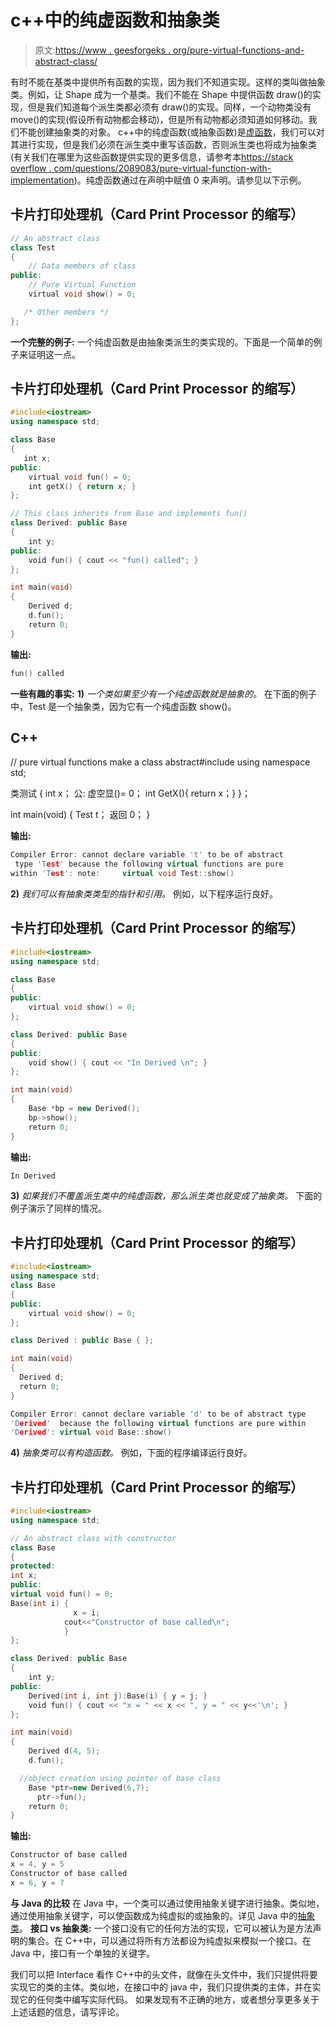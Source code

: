 # c++中的纯虚函数和抽象类

> 原文:[https://www . geesforgeks . org/pure-virtual-functions-and-abstract-class/](https://www.geeksforgeeks.org/pure-virtual-functions-and-abstract-classes/)

有时不能在基类中提供所有函数的实现，因为我们不知道实现。这样的类叫做抽象类。例如，让 Shape 成为一个基类。我们不能在 Shape 中提供函数 draw()的实现，但是我们知道每个派生类都必须有 draw()的实现。同样，一个动物类没有 move()的实现(假设所有动物都会移动)，但是所有动物都必须知道如何移动。我们不能创建抽象类的对象。
c++中的纯虚函数(或抽象函数)是[虚函数](https://www.geeksforgeeks.org/virtual-functions-and-runtime-polymorphism-in-c-set-1-introduction/)，我们可以对其进行实现，但是我们必须在派生类中重写该函数，否则派生类也将成为抽象类(有关我们在哪里为这些函数提供实现的更多信息，请参考本[https://stack overflow . com/questions/2089083/pure-virtual-function-with-implementation](https://stackoverflow.com/questions/2089083/pure-virtual-function-with-implementation))。纯虚函数通过在声明中赋值 0 来声明。请参见以下示例。

## 卡片打印处理机（Card Print Processor 的缩写）

```cpp
// An abstract class
class Test
{   
    // Data members of class
public:
    // Pure Virtual Function
    virtual void show() = 0;

   /* Other members */
};
```

**一个完整的例子:**
一个纯虚函数是由抽象类派生的类实现的。下面是一个简单的例子来证明这一点。

## 卡片打印处理机（Card Print Processor 的缩写）

```cpp
#include<iostream>
using namespace std;

class Base
{
   int x;
public:
    virtual void fun() = 0;
    int getX() { return x; }
};

// This class inherits from Base and implements fun()
class Derived: public Base
{
    int y;
public:
    void fun() { cout << "fun() called"; }
};

int main(void)
{
    Derived d;
    d.fun();
    return 0;
}
```

**输出:**

```cpp
fun() called
```

**一些有趣的事实:**
**1)** *一个类如果至少有一个纯虚函数就是抽象的。*
在下面的例子中，Test 是一个抽象类，因为它有一个纯虚函数 show()。

## C++

// pure virtual functions make a class abstract#include <iostream>using namespace std;

类测试
{
int x；
公:
虚空显()= 0；
int GetX(){ return x；}
}；

int main(void)
{
Test t；
返回 0；
}</iostream> 

**输出:**

```cpp
Compiler Error: cannot declare variable 't' to be of abstract
 type 'Test' because the following virtual functions are pure 
within 'Test': note:     virtual void Test::show() 
```

**2)** *我们可以有抽象类类型的指针和引用。*
例如，以下程序运行良好。

## 卡片打印处理机（Card Print Processor 的缩写）

```cpp
#include<iostream>
using namespace std;

class Base
{
public:
    virtual void show() = 0;
};

class Derived: public Base
{
public:
    void show() { cout << "In Derived \n"; }
};

int main(void)
{
    Base *bp = new Derived();
    bp->show();
    return 0;
}
```

**输出:**

```cpp
In Derived 
```

**3)** *如果我们不覆盖派生类中的纯虚函数，那么派生类也就变成了抽象类。*
下面的例子演示了同样的情况。

## 卡片打印处理机（Card Print Processor 的缩写）

```cpp
#include<iostream>
using namespace std;
class Base
{
public:
    virtual void show() = 0;
};

class Derived : public Base { };

int main(void)
{
  Derived d;
  return 0;
}
```

```cpp
Compiler Error: cannot declare variable 'd' to be of abstract type 
'Derived'  because the following virtual functions are pure within
'Derived': virtual void Base::show() 
```

**4)** *抽象类可以有构造函数。*
例如，下面的程序编译运行良好。

## 卡片打印处理机（Card Print Processor 的缩写）

```cpp
#include<iostream>
using namespace std;

// An abstract class with constructor
class Base
{
protected:
int x;
public:
virtual void fun() = 0;
Base(int i) {
              x = i; 
            cout<<"Constructor of base called\n";
            }
};

class Derived: public Base
{
    int y;
public:
    Derived(int i, int j):Base(i) { y = j; }
    void fun() { cout << "x = " << x << ", y = " << y<<'\n'; }
};

int main(void)
{ 
    Derived d(4, 5); 
    d.fun();

  //object creation using pointer of base class
    Base *ptr=new Derived(6,7);
      ptr->fun();
    return 0;
}
```

**输出:**

```cpp
Constructor of base called
x = 4, y = 5
Constructor of base called
x = 6, y = 7
```

**与 Java 的比较**
在 Java 中，一个类可以通过使用抽象关键字进行抽象。类似地，通过使用抽象关键字，可以使函数成为纯虚拟的或抽象的。详见
Java 中的[抽象类](https://www.geeksforgeeks.org/abstract-classes-in-java/)。
**接口 vs 抽象类:**
一个接口没有它的任何方法的实现，它可以被认为是方法声明的集合。在 C++中，可以通过将所有方法都设为纯虚拟来模拟一个接口。在 Java 中，接口有一个单独的关键字。

我们可以把 Interface 看作 C++中的头文件，就像在头文件中，我们只提供将要实现它的类的主体。类似地，在接口中的 java 中，我们只提供类的主体，并在实现它的任何类中编写实际代码。
如果发现有不正确的地方，或者想分享更多关于上述话题的信息，请写评论。